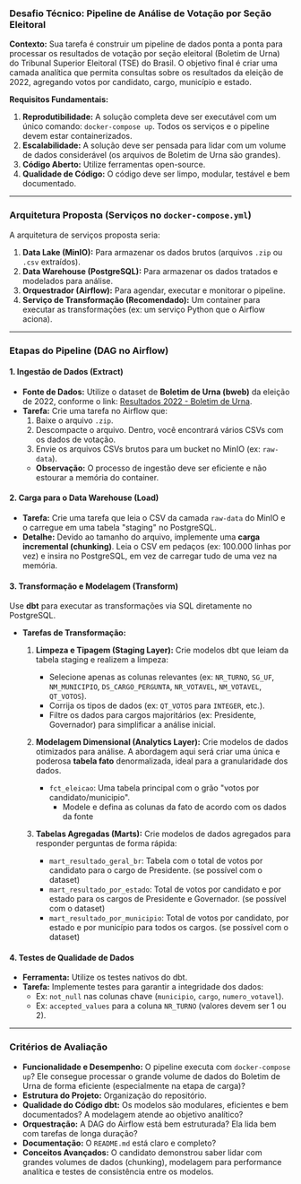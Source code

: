 ### **Desafio Técnico: Pipeline de Análise de Votação por Seção Eleitoral**

**Contexto:**
Sua tarefa é construir um pipeline de dados ponta a ponta para processar os resultados de votação por seção eleitoral (Boletim de Urna) do Tribunal Superior Eleitoral (TSE) do Brasil. O objetivo final é criar uma camada analítica que permita consultas sobre os resultados da eleição de 2022, agregando votos por candidato, cargo, município e estado.

**Requisitos Fundamentais:**

1.  **Reprodutibilidade:** A solução completa deve ser executável com um único comando: `docker-compose up`. Todos os serviços e o pipeline devem estar containerizados.
2.  **Escalabilidade:** A solução deve ser pensada para lidar com um volume de dados considerável (os arquivos de Boletim de Urna são grandes).
3.  **Código Aberto:** Utilize ferramentas open-source.
4.  **Qualidade de Código:** O código deve ser limpo, modular, testável e bem documentado.

---

### **Arquitetura Proposta (Serviços no `docker-compose.yml`)**

A arquitetura de serviços proposta seria:

1.  **Data Lake (MinIO):** Para armazenar os dados brutos (arquivos `.zip` ou `.csv` extraídos).
2.  **Data Warehouse (PostgreSQL):** Para armazenar os dados tratados e modelados para análise.
3.  **Orquestrador (Airflow):** Para agendar, executar e monitorar o pipeline.
4.  **Serviço de Transformação (Recomendado):** Um container para executar as transformações (ex: um serviço Python que o Airflow aciona).

---

### **Etapas do Pipeline (DAG no Airflow)**

#### **1. Ingestão de Dados (Extract)**

*   **Fonte de Dados:** Utilize o dataset de **Boletim de Urna (bweb)** da eleição de 2022, conforme o link: [Resultados 2022 - Boletim de Urna](https://dadosabertos.tse.jus.br/dataset/resultados-2022/resource/40fdcf49-256a-4c81-87cf-711545bd1528).
*   **Tarefa:** Crie uma tarefa no Airflow que:
    1.  Baixe o arquivo `.zip`.
    2.  Descompacte o arquivo. Dentro, você encontrará vários CSVs com os dados de votação.
    3.  Envie os arquivos CSVs brutos para um bucket no MinIO (ex: `raw-data`).
    *   **Observação:** O processo de ingestão deve ser eficiente e não estourar a memória do container.

#### **2. Carga para o Data Warehouse (Load)**

*   **Tarefa:** Crie uma tarefa que leia o CSV da camada `raw-data` do MinIO e o carregue em uma tabela "staging" no PostgreSQL.
*   **Detalhe:** Devido ao tamanho do arquivo, implemente uma **carga incremental (chunking)**. Leia o CSV em pedaços (ex: 100.000 linhas por vez) e insira no PostgreSQL, em vez de carregar tudo de uma vez na memória.

#### **3. Transformação e Modelagem (Transform)**

Use **dbt** para executar as transformações via SQL diretamente no PostgreSQL.

*   **Tarefas de Transformação:**
    1.  **Limpeza e Tipagem (Staging Layer):** Crie modelos dbt que leiam da tabela staging e realizem a limpeza:
        *   Selecione apenas as colunas relevantes (ex: `NR_TURNO`, `SG_UF`, `NM_MUNICIPIO`, `DS_CARGO_PERGUNTA`, `NR_VOTAVEL`, `NM_VOTAVEL`, `QT_VOTOS`).
        *   Corrija os tipos de dados (ex: `QT_VOTOS` para `INTEGER`, etc.).
        *   Filtre os dados para cargos majoritários (ex: Presidente, Governador) para simplificar a análise inicial.

    2.  **Modelagem Dimensional (Analytics Layer):** Crie modelos de dados otimizados para análise. A abordagem aqui será criar uma única e poderosa **tabela fato** denormalizada, ideal para a granularidade dos dados.
        *   `fct_eleicao`: Uma tabela principal com o grão "votos por candidato/municipio".
            *   Modele e defina as colunas da fato de acordo com os dados da fonte
    3.  **Tabelas Agregadas (Marts):** Crie modelos de dados agregados para responder perguntas de forma rápida:
        *   `mart_resultado_geral_br`: Tabela com o total de votos por candidato para o cargo de Presidente. (se possível com o dataset)
        *   `mart_resultado_por_estado`: Total de votos por candidato e por estado para os cargos de Presidente e Governador. (se possível com o dataset)
        *   `mart_resultado_por_municipio`: Total de votos por candidato, por estado e por município para todos os cargos. (se possível com o dataset)

#### **4. Testes de Qualidade de Dados**

*   **Ferramenta:** Utilize os testes nativos do dbt.
*   **Tarefa:** Implemente testes para garantir a integridade dos dados:
    *   Ex: `not_null` nas colunas chave (`municipio`, `cargo`, `numero_votavel`).
    *   Ex: `accepted_values` para a coluna `NR_TURNO` (valores devem ser 1 ou 2).

---

### **Critérios de Avaliação**

*   **Funcionalidade e Desempenho:** O pipeline executa com `docker-compose up`? Ele consegue processar o grande volume de dados do Boletim de Urna de forma eficiente (especialmente na etapa de carga)?
*   **Estrutura do Projeto:** Organização do repositório.
*   **Qualidade do Código dbt:** Os modelos são modulares, eficientes e bem documentados? A modelagem atende ao objetivo analítico?
*   **Orquestração:** A DAG do Airflow está bem estruturada? Ela lida bem com tarefas de longa duração?
*   **Documentação:** O `README.md` está claro e completo?
*   **Conceitos Avançados:** O candidato demonstrou saber lidar com grandes volumes de dados (chunking), modelagem para performance analítica e testes de consistência entre os modelos.
